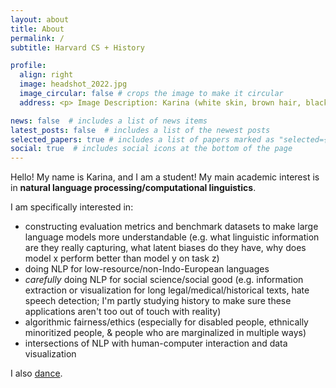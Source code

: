 ```yaml
---
layout: about
title: About
permalink: /
subtitle: Harvard CS + History

profile:
  align: right
  image: headshot_2022.jpg
  image_circular: false # crops the image to make it circular
  address: <p> Image Description: Karina (white skin, brown hair, black top) smiling at the camera outside. Picture credits: Oriana Li Halevy, 2022. </p>

news: false  # includes a list of news items
latest_posts: false  # includes a list of the newest posts
selected_papers: true # includes a list of papers marked as "selected={true}"
social: true  # includes social icons at the bottom of the page
---
```


Hello! My name is Karina, and I am a student! My main academic interest is in **natural language processing/computational linguistics**.

I am specifically interested in:  
- constructing evaluation metrics and benchmark datasets to make large language models more understandable (e.g. what linguistic information are they really capturing, what latent biases do they have, why does model x perform better than model y on task z)  
- doing NLP for low-resource/non-Indo-European languages  
- *carefully* doing NLP for social science/social good (e.g. information extraction or visualization for long legal/medical/historical texts, hate speech detection; I'm partly studying history to make sure these applications aren't too out of touch with reality)  
- algorithmic fairness/ethics (especially for disabled people, ethnically minoritized people, & people who are marginalized in multiple ways)  
- intersections of NLP with human-computer interaction and data visualization  

I also [dance](/dance).

